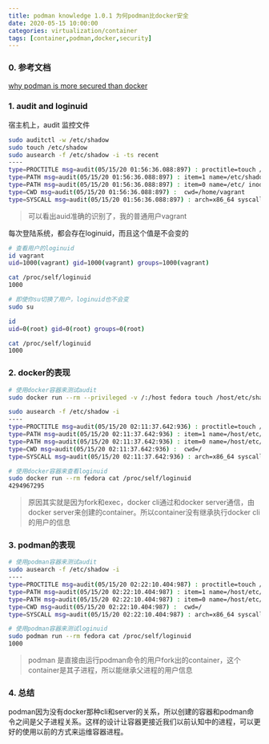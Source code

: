 ```yaml
---
title: podman knowledge 1.0.1 为何podman比docker安全
date: 2020-05-15 10:00:00
categories: virtualization/container
tags: [container,podman,docker,security]
---
```


### 0. 参考文档
[why podman is more secured than docker](https://cloudnweb.dev/2019/10/heres-why-podman-is-more-secured-than-docker-devsecops/)

### 1. audit and loginuid
宿主机上，audit 监控文件
``` bash
sudo auditctl -w /etc/shadow
sudo touch /etc/shadow
sudo ausearch -f /etc/shadow -i -ts recent
----
type=PROCTITLE msg=audit(05/15/20 01:56:36.088:897) : proctitle=touch /etc/shadow 
type=PATH msg=audit(05/15/20 01:56:36.088:897) : item=1 name=/etc/shadow inode=35153145 dev=fd:00 mode=file,000 ouid=root ogid=root rdev=00:00 objtype=NORMAL cap_fp=none cap_fi=none cap_fe=0 cap_fver=0 
type=PATH msg=audit(05/15/20 01:56:36.088:897) : item=0 name=/etc/ inode=33554497 dev=fd:00 mode=dir,755 ouid=root ogid=root rdev=00:00 objtype=PARENT cap_fp=none cap_fi=none cap_fe=0 cap_fver=0 
type=CWD msg=audit(05/15/20 01:56:36.088:897) :  cwd=/home/vagrant 
type=SYSCALL msg=audit(05/15/20 01:56:36.088:897) : arch=x86_64 syscall=open success=yes exit=3 a0=0x7ffcb6d257aa a1=O_WRONLY|O_CREAT|O_NOCTTY|O_NONBLOCK a2=0666 a3=0x7ffcb6d24620 items=2 ppid=4304 pid=4324 auid=vagrant uid=root gid=root euid=root suid=root fsuid=root egid=root sgid=root fsgid=root tty=pts0 ses=7 comm=touch exe=/usr/bin/touch key=(null) 
```
> 可以看出auid准确的识别了，我的普通用户vagrant

每次登陆系统，都会存在loginuid，而且这个值是不会变的
``` bash
# 查看用户的loginuid
id vagrant
uid=1000(vagrant) gid=1000(vagrant) groups=1000(vagrant)

cat /proc/self/loginuid 
1000

# 即使你su切换了用户，loginuid也不会变
sudo su

id
uid=0(root) gid=0(root) groups=0(root)

cat /proc/self/loginuid 
1000
```

### 2. docker的表现
``` bash
# 使用docker容器来测试audit
sudo docker run --rm --privileged -v /:/host fedora touch /host/etc/shadow

sudo ausearch -f /etc/shadow -i
----
type=PROCTITLE msg=audit(05/15/20 02:11:37.642:936) : proctitle=touch /host/etc/shadow 
type=PATH msg=audit(05/15/20 02:11:37.642:936) : item=1 name=/host/etc/shadow inode=35153145 dev=fd:00 mode=file,000 ouid=root ogid=root rdev=00:00 objtype=NORMAL cap_fp=none cap_fi=none cap_fe=0 cap_fver=0 
type=PATH msg=audit(05/15/20 02:11:37.642:936) : item=0 name=/host/etc/ inode=33554497 dev=fd:00 mode=dir,755 ouid=root ogid=root rdev=00:00 objtype=PARENT cap_fp=none cap_fi=none cap_fe=0 cap_fver=0 
type=CWD msg=audit(05/15/20 02:11:37.642:936) :  cwd=/ 
type=SYSCALL msg=audit(05/15/20 02:11:37.642:936) : arch=x86_64 syscall=openat success=yes exit=3 a0=0xffffff9c a1=0x7fff21dacf50 a2=O_WRONLY|O_CREAT|O_NOCTTY|O_NONBLOCK a3=0x1b6 items=2 ppid=4435 pid=4452 auid=unset uid=root gid=root euid=root suid=root fsuid=root egid=root sgid=root fsgid=root tty=(none) ses=unset comm=touch exe=/usr/bin/touch key=(null) 

# 使用docker容器来查看loginuid
sudo docker run --rm fedora cat /proc/self/loginuid
4294967295
```
> 原因其实就是因为fork和exec，docker cli通过和docker server通信，由docker server来创建的container。所以container没有继承执行docker cli的用户的信息

### 3. podman的表现
``` bash
# 使用podman容器来测试audit
sudo ausearch -f /etc/shadow -i
----
type=PROCTITLE msg=audit(05/15/20 02:22:10.404:987) : proctitle=touch /host/etc/shadow 
type=PATH msg=audit(05/15/20 02:22:10.404:987) : item=1 name=/host/etc/shadow inode=35153145 dev=fd:00 mode=file,000 ouid=root ogid=root rdev=00:00 objtype=NORMAL cap_fp=none cap_fi=none cap_fe=0 cap_fver=0 
type=PATH msg=audit(05/15/20 02:22:10.404:987) : item=0 name=/host/etc/ inode=33554497 dev=fd:00 mode=dir,755 ouid=root ogid=root rdev=00:00 objtype=PARENT cap_fp=none cap_fi=none cap_fe=0 cap_fver=0 
type=CWD msg=audit(05/15/20 02:22:10.404:987) :  cwd=/ 
type=SYSCALL msg=audit(05/15/20 02:22:10.404:987) : arch=x86_64 syscall=openat success=yes exit=3 a0=0xffffff9c a1=0x7ffd333d1f3f a2=O_WRONLY|O_CREAT|O_NOCTTY|O_NONBLOCK a3=0x1b6 items=2 ppid=4859 pid=4871 auid=vagrant uid=root gid=root euid=root suid=root fsuid=root egid=root sgid=root fsgid=root tty=(none) ses=7 comm=touch exe=/usr/bin/touch key=(null)

# 使用podman容器来测试loginuid
sudo podman run --rm fedora cat /proc/self/loginuid
1000
```
> podman 是直接由运行podman命令的用户fork出的container，这个container是其子进程，所以能继承父进程的用户信息


### 4. 总结
podman因为没有docker那种cli和server的关系，所以创建的容器和podman命令之间是父子进程关系。这样的设计让容器更接近我们以前认知中的进程，可以更好的使用以前的方式来运维容器进程。